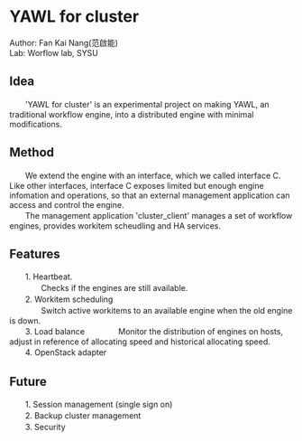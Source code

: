 # YAWL for cluster

Author: Fan Kai Nang(范啟能)  
Lab: Worflow lab, SYSU  

## Idea
　　'YAWL for cluster' is an experimental project on making YAWL, an traditional workflow engine, into a distributed engine with minimal modifications.  

## Method
　　We extend the engine with an interface, which we called interface C. Like other interfaces, interface C exposes limited but enough engine infomation and operations, so that an external management application can access and control the engine.  
　　The management application 'cluster_client' manages a set of workflow engines, provides workitem scheudling and HA services.  

## Features
　　1. Heartbeat.  
　　　　Checks if the engines are still available.  
　　2. Workitem scheduling  
　　　　Switch active workitems to an available engine when the old engine is down.  
　　3. Load balance
　　　　Monitor the distribution of engines on hosts, adjust in reference of allocating speed and historical allocating speed.  
　　4. OpenStack adapter

## Future
　　1. Session management (single sign on)  
　　2. Backup cluster management  
　　3. Security
